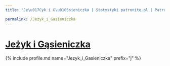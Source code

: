 ```yaml
---
title: "Je\u017Cyk i G\u0105sieniczka | Statystyki patronite.pl | Patromierz"

permalink: /Jezyk_i_Gasieniczka
---
```


# [Jeżyk i Gąsieniczka](https://patronite.pl/Jezyk_i_Gasieniczka)

{% include profile.md name="Jezyk_i_Gasieniczka" prefix="j" %}
